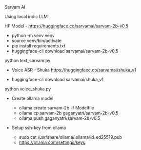 Sarvam AI


Using local indic LLM

HF Model -  https://huggingface.co/sarvamai/sarvam-2b-v0.5

- python -m venv venv
- source venv/bin/activate
- pip install requirements.txt
- huggingface-cli download sarvamai/sarvam-2b-v0.5


python text_sarvam.py

- Voice ASR - Shuka
https://huggingface.co/sarvamai/shuka_v1

- huggingface-cli download sarvamai/shuka_v1

python voice_shuka.py



- Create ollama model
    - ollama create sarvam-2b -f Modelfile
    - ollama cp sarvam-2b gaganyatri/sarvam-2b-v0.5
    - ollama push gaganyatri/sarvam-2b-v0.5


- Setup ssh-key from ollama
    - sudo cat /usr/share/ollama/.ollama/id_ed25519.pub
    - https://ollama.com/settings/keys